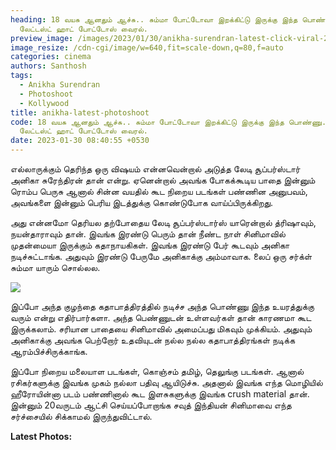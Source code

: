 ```yaml
---
heading: 18 வயசு ஆனதும் ஆச்சு.. சும்மா போட்டோவா இறக்கிட்டு இருக்கு இந்த பொண்ணு..
  லேட்டஸ்ட் ஹாட் போட்டோஸ் வைரல்.
preview_image: /images/2023/01/30/anikha-surendran-latest-click-viral-2-.jpg
image_resize: /cdn-cgi/image/w=640,fit=scale-down,q=80,f=auto
categories: cinema
authors: Santhosh
tags:
  - Anikha Surendran
  - Photoshoot
  - Kollywood
title: anikha-latest-photoshoot
code: 18 வயசு ஆனதும் ஆச்சு.. சும்மா போட்டோவா இறக்கிட்டு இருக்கு இந்த பொண்ணு..
  லேட்டஸ்ட் ஹாட் போட்டோஸ் வைரல்.
date: 2023-01-30 08:40:55 +0530
---
```



எல்லாருக்கும் தெரிந்த ஒரு விஷயம் என்னவென்றால் அடுத்த லேடி சூப்பர்ஸ்டார் அனிகா சுரேந்திரன் தான் என்று. ஏனென்றால் அவங்க போகக்கூடிய பாதை இன்னும் ரொம்ப பெருசு ஆனால் சின்ன வயதில் கூட நிறைய படங்கள் பண்ணின அனுபவம், அவங்களை இன்னும் பெரிய இடத்துக்கு கொண்டுபோக வாய்ப்பிருக்கிறது.

அது என்னமோ தெரியல தற்போதைய லேடி சூப்பர்ஸ்டார்ஸ் யாரென்றால் த்ரிஷாவும், நயன்தாராவும் தான். இவங்க இரண்டு பெரும் தான் நீண்ட நாள் சினிமாவில் முதன்மையா இருக்கும் கதாநாயகிகள். இவங்க இரண்டு பேர் கூடவும் அனிகா நடிச்சுட்டாங்க. அதுவும் இரண்டு பேருமே அனிகாக்கு அம்மாவாக. லைப் ஒரு சர்க்ள் சும்மா யாரும் சொல்லல.

![](/images/2023/01/30/anikha-surendran-latest-click-viral-1-.jpg)

இப்போ அந்த குழந்தை கதாபாத்திரத்தில் நடிச்ச அந்த பொண்ணு இந்த உயரத்துக்கு வரும் என்று எதிர்பார்களா. அந்த பெண்ணுடன் உள்ளவர்கள் தான் காரணமா கூட இருக்கலாம். சரியான பாதையை சினிமாவில் அமைப்பது மிகவும் முக்கியம். அதுவும் அனிகாக்கு அவங்க பெற்றோர் உதவியுடன் நல்ல நல்ல கதாபாத்திரங்கள் நடிக்க ஆரம்பிச்சிருக்காங்க.

இப்போ நிறைய மலையாள படங்கள், கொஞ்சம் தமிழ், தெலுங்கு படங்கள். ஆனால் ரசிகர்களுக்கு இவங்க முகம் நல்லா பதிவு ஆயிடுச்சு. அதனால் இவங்க எந்த மொழியில் ஹீரோயின்னா படம் பண்ணினால் கூட இளசுகளுக்கு இவங்க crush material தான். இன்னும் 20வருடம் ஆட்சி செய்யப்போறாங்க சவுத் இந்தியன் சினிமாவை எந்த சர்ச்சையில் சிக்காமல் இருந்துவிட்டால்.

**Latest Photos:**